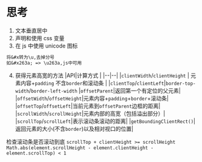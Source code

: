 # 思考

1. 文本垂直居中
2. 声明和使用 css 变量
3. 在 js 中使用 unicode 图标

```txt
将&#x转为\u,去掉分号
如&#x263a; => \u263a,js中可用
```

4. 获得元素高宽的方法
   |API|计算方式 |
   |--|--|
   |`clientWidth`/`clientHeight` | 元素内容+`padding` 不含`border`和滚动条 |
   |`clientTop`/`clientLeft`|`border-top-width`/`border-left-width`
   |`offsetParent`|返回第一个有定位的父元素|
   |`offsetWidth`/`offsetHeight`|元素内容+`padding`+`border`+滚动条|
   |`offsetTop`/`offsetLeft`|当前元素到`offsetParent`边框的距离|
   |`scrollWidth`/`scrollHeight`|元素内部的高宽（包括溢出部分）|
   |`scrollTop`/`scrollLeft`|表示滚动条滚动的距离|
   |`getBoundingClientRect()`|返回元素的大小(不含`border`)以及相对视口的位置|

检查滚动条是否滚动到底
`scrollTop + clientHeight >= scrollHeight`
`Math.abs(element.scrollHeight - element.clientHeight - element.scrollTop) < 1`
